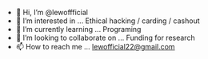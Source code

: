- 👋 Hi, I’m @lewoffficial
- 👀 I’m interested in ... Ethical hacking / carding / cashout
- 🌱 I’m currently learning ... Programing 
- 💞️ I’m looking to collaborate on ... Funding for research
- 📫 How to reach me ... lewofficial22@gmail.com


